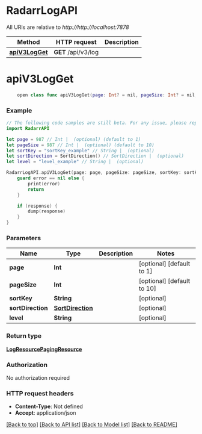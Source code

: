 # RadarrLogAPI

All URIs are relative to *http://http://localhost:7878*

Method | HTTP request | Description
------------- | ------------- | -------------
[**apiV3LogGet**](RadarrLogAPI.md#apiv3logget) | **GET** /api/v3/log | 


# **apiV3LogGet**
```swift
    open class func apiV3LogGet(page: Int? = nil, pageSize: Int? = nil, sortKey: String? = nil, sortDirection: SortDirection? = nil, level: String? = nil, completion: @escaping (_ data: LogResourcePagingResource?, _ error: Error?) -> Void)
```



### Example
```swift
// The following code samples are still beta. For any issue, please report via http://github.com/OpenAPITools/openapi-generator/issues/new
import RadarrAPI

let page = 987 // Int |  (optional) (default to 1)
let pageSize = 987 // Int |  (optional) (default to 10)
let sortKey = "sortKey_example" // String |  (optional)
let sortDirection = SortDirection() // SortDirection |  (optional)
let level = "level_example" // String |  (optional)

RadarrLogAPI.apiV3LogGet(page: page, pageSize: pageSize, sortKey: sortKey, sortDirection: sortDirection, level: level) { (response, error) in
    guard error == nil else {
        print(error)
        return
    }

    if (response) {
        dump(response)
    }
}
```

### Parameters

Name | Type | Description  | Notes
------------- | ------------- | ------------- | -------------
 **page** | **Int** |  | [optional] [default to 1]
 **pageSize** | **Int** |  | [optional] [default to 10]
 **sortKey** | **String** |  | [optional] 
 **sortDirection** | [**SortDirection**](.md) |  | [optional] 
 **level** | **String** |  | [optional] 

### Return type

[**LogResourcePagingResource**](LogResourcePagingResource.md)

### Authorization

No authorization required

### HTTP request headers

 - **Content-Type**: Not defined
 - **Accept**: application/json

[[Back to top]](#) [[Back to API list]](../README.md#documentation-for-api-endpoints) [[Back to Model list]](../README.md#documentation-for-models) [[Back to README]](../README.md)


